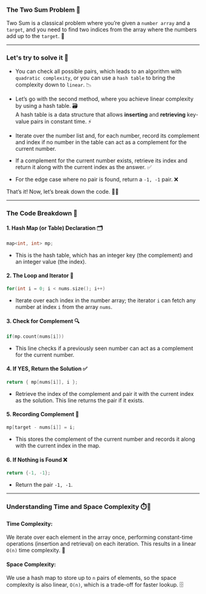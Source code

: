 ### The Two Sum Problem 🎯

Two Sum is a classical problem where you’re given a `number array` and a `target`, and you need to find two indices from the array where the numbers add up to the `target`. 🔢

---

### Let's try to solve it 🧩

- You can check all possible pairs, which leads to an algorithm with `quadratic complexity`, or you can use a `hash table` to bring the complexity down to `linear`. 📉

- Let’s go with the second method, where you achieve linear complexity by using a hash table. 🗃️  
A hash table is a data structure that allows **inserting** and **retrieving** key-value pairs in constant time. ⚡

- Iterate over the number list and, for each number, record its complement and index if no number in the table can act as a complement for the current number.

- If a complement for the current number exists, retrieve its index and return it along with the current index as the answer. ✅

- For the edge case where no pair is found, return a `-1, -1` pair. ❌

That’s it! Now, let’s break down the code. 🧑‍💻

---

### The Code Breakdown 📝


#### 1. Hash Map (or Table) Declaration 🗂️
```cpp
map<int, int> mp;
```
- This is the hash table, which has an integer key (the complement) and an integer value (the index).


#### 2. The Loop and Iterator 🔄
```cpp
for(int i = 0; i < nums.size(); i++)
```
- Iterate over each index in the number array; the iterator `i` can fetch any number at index `i` from the array `nums`.

#### 3. Check for Complement 🔍
```cpp
if(mp.count(nums[i]))
```
- This line checks if a previously seen number can act as a complement for the current number.

#### 4. If YES, Return the Solution ✅
```cpp
return { mp[nums[i]], i };
```
- Retrieve the index of the complement and pair it with the current index as the solution. This line returns the pair if it exists.

#### 5. Recording Complement 📝
```cpp
mp[target - nums[i]] = i;
```
- This stores the complement of the current number and records it along with the current index in the map.

#### 6. If Nothing is Found ❌
```cpp
return {-1, -1};
```
- Return the pair `-1, -1`.


---

### Understanding Time and Space Complexity ⏱️📏

#### Time Complexity:
We iterate over each element in the array once, performing constant-time operations (insertion and retrieval) on each iteration. This results in a linear `O(n)` time complexity. 🚀

#### Space Complexity: 
We use a hash map to store up to `n` pairs of elements, so the space complexity is also linear, `O(n)`, which is a trade-off for faster lookup. 🗄️